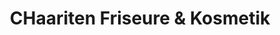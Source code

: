 ---
title: "CHaariten Friseure & Kosmetik"
url: /zwickau/chaariten-friseure-und-kosmetik/
shop: Friseur
---